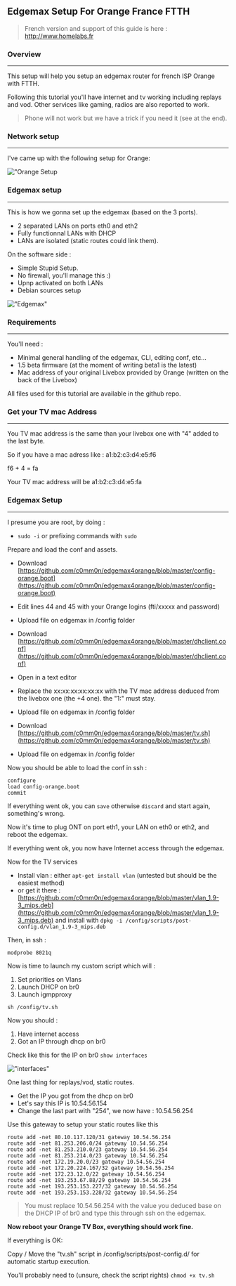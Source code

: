 ## Edgemax Setup For Orange France FTTH

> French version and support of this guide is here
 : http://www.homelabs.fr

### Overview
***
This setup will help you setup an edgemax router for french ISP Orange with
FTTH.

Following this tutorial you'll have internet and tv working including replays
and vod. Other services like gaming, radios are also reported to work.

> Phone will not work but we have a trick if you need it (see at the end).

### Network setup
***

I've came up with the following setup for Orange:

!["Orange Setup](http://community.ubnt.com/t5/image/serverpage/image-id/25010i86619C9E81B7169F/image-size/original?v=mpbl-1&px=-1 "Orange Setup")



### Edgemax setup
***

This is how we gonna set up the edgemax (based on the 3 ports).

  * 2 separated LANs on ports eth0 and eth2
  * Fully functionnal LANs with DHCP
  * LANs are isolated (static routes could link them).

On the software side :

  * Simple Stupid Setup.
  * No firewall, you'll manage this :)
  * Upnp activated on both LANs
  * Debian sources setup

!["Edgemax"](https://www.evernote.com/shard/s1/sh/54cd76a2-d198-4e8b-9a35-f8003a77301e/c51966d58cc33ca732cf2b4d599dfc87/deep/0/edgerouter-lite-1.jpg)

### Requirements
***

You'll need :

  * Minimal general handling of the edgemax, CLI, editing conf, etc...
  * 1.5 beta firmware (at the moment of writing beta1 is the latest)
  * Mac address of your original Livebox provided by Orange (written on the back of the Livebox)

All files used for this tutorial are available in the github repo.

### Get your TV mac Address
***

You TV mac address is the same than your livebox one with "4" added to the
last byte.

So if you have a mac adress like : a1:b2:c3:d4:e5:f6

f6 + 4 = fa

Your TV mac address will be a1:b2:c3:d4:e5:fa

### Edgemax Setup
***

I presume you are root, by doing :

  * `sudo -i` or prefixing commands with `sudo`

Prepare and load the conf and assets.

  * Download [https://github.com/c0mm0n/edgemax4orange/blob/master/config-orange.boot](https://github.com/c0mm0n/edgemax4orange/blob/master/config-orange.boot)
  * Edit lines 44 and 45 with your Orange logins (fti/xxxxx and password)
  * Upload file on edgemax in /config folder


  * Download [https://github.com/c0mm0n/edgemax4orange/blob/master/dhclient.conf](https://github.com/c0mm0n/edgemax4orange/blob/master/dhclient.conf)
  * Open in a text editor
  * Replace the xx:xx:xx:xx:xx:xx with the TV mac address deduced from the livebox one (the +4 one). the "1:" must stay.
  * Upload file on edgemax in /config folder


  * Download [https://github.com/c0mm0n/edgemax4orange/blob/master/tv.sh](https://github.com/c0mm0n/edgemax4orange/blob/master/tv.sh)
  * Upload file on edgemax in /config folder


Now you should be able to load the conf in ssh :

```
configure
load config-orange.boot
commit
```

If everything went ok, you can `save` otherwise `discard` and start again,
something's wrong.

Now it's time to plug ONT on port eth1, your LAN on eth0 or eth2, and reboot
the edgemax.

If everything went ok, you now have Internet access through the edgemax.

Now for the TV services

  * Install vlan : either `apt-get install vlan` (untested but should be the easiest method)
  * or get it there : [https://github.com/c0mm0n/edgemax4orange/blob/master/vlan_1.9-3_mips.deb](https://github.com/c0mm0n/edgemax4orange/blob/master/vlan_1.9-3_mips.deb) and install with `dpkg -i /config/scripts/post-config.d/vlan_1.9-3_mips.deb`

Then, in ssh :

`modprobe 8021q`


Now is time to launch my custom script which will :

  1. Set priorities on Vlans
  2. Launch DHCP on br0
  3. Launch igmpproxy

`sh /config/tv.sh`

Now you should :

  1. Have internet access
  2. Got an IP through dhcp on br0

Check like this for the IP on br0 `show interfaces`

!["interfaces"](https://www.evernote.com/shard/s1/sh/e6e3c4ab-15b5-43a4-ac30-2e29316400c3/8df6f38e2c8807482d576f56658f641c/deep/0/jb---ssh---80-24-et-jb---ssh---239-73.png)

One last thing for replays/vod, static routes.

  * Get the IP you got from the dhcp on br0
  * Let's say this IP is 10.54.56.154
  * Change the last part with "254", we now have : 10.54.56.254

Use this gateway to setup your static routes like this 

```
route add -net 80.10.117.120/31 gateway 10.54.56.254
route add -net 81.253.206.0/24 gateway 10.54.56.254
route add -net 81.253.210.0/23 gateway 10.54.56.254
route add -net 81.253.214.0/23 gateway 10.54.56.254
route add -net 172.19.20.0/23 gateway 10.54.56.254
route add -net 172.20.224.167/32 gateway 10.54.56.254
route add -net 172.23.12.0/22 gateway 10.54.56.254
route add -net 193.253.67.88/29 gateway 10.54.56.254
route add -net 193.253.153.227/32 gateway 10.54.56.254
route add -net 193.253.153.228/32 gateway 10.54.56.254
```

> You must replace 10.54.56.254 with the value you deduced base on the DHCP IP of br0 and type this through ssh on the edgemax.

**Now reboot your Orange TV Box, everything should work fine.**

If everything is OK:

Copy / Move the "tv.sh" script in /config/scripts/post-config.d/ for automatic startup execution.

You'll probably need to (unsure, check the script rights) `chmod +x tv.sh`

